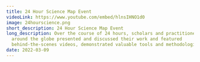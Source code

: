 ```yaml
---
title: 24 Hour Science Map Event
videoLink: https://www.youtube.com/embed/hlnsIHNO1d0
image: 24hourscience.png
short_description: 24 Hour Science Map Event
long_description: Over the course of 24 hours, scholars and practitioners from
  around the globe presented and discussed their work and featured
  behind-the-scenes videos, demonstrated valuable tools and methodologies.
date: 2022-03-09
---
```

